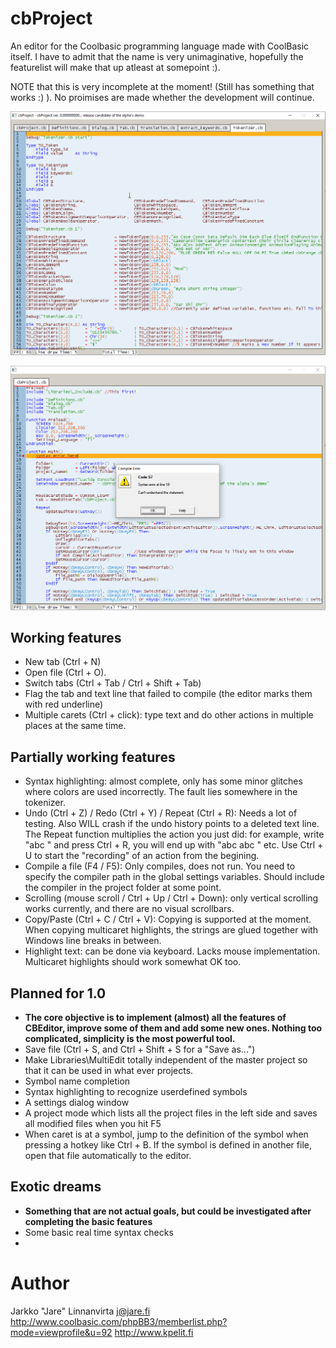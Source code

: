 # cbProject
An editor for the Coolbasic programming language made with CoolBasic itself. I have to admit that the name is very unimaginative, hopefully the featurelist will make that up atleast at somepoint :).

NOTE that this is very incomplete at the moment! (Still has something that works :) ). No proimises are made whether the development will continue.

![Screenshot](Screenshot1.png)

![Screenshot](Screenshot2.png)



## Working features
- New tab (Ctrl + N)
- Open file (Ctrl + O).
- Switch tabs (Ctrl + Tab / Ctrl + Shift + Tab)
- Flag the tab and text line that failed to compile (the editor marks them with red underline)
- Multiple carets (Ctrl + click): type text and do other actions in multiple places at the same time.

## Partially working features
- Syntax highlighting: almost complete, only has some minor glitches where colors are used incorrectly. The fault lies somewhere in the tokenizer.
- Undo (Ctrl + Z) / Redo (Ctrl + Y) / Repeat (Ctrl + R): Needs a lot of testing. Also WILL crash if the undo history points to a deleted text line. The Repeat function multiplies the action you just did: for example, write "abc " and press Ctrl + R, you will end up with "abc abc " etc. Use Ctrl + U to start the "recording" of an action from the begining.
- Compile a file (F4 / F5): Only compiles, does not run. You need to specify the compiler path in the global settings variables. Should include the compiler in the project folder at some point.
- Scrolling (mouse scroll / Ctrl + Up / Ctrl + Down): only vertical scrolling works currently, and there are no visual scrollbars.
- Copy/Paste (Ctrl + C / Ctrl + V): Copying is supported at the moment. When copying multicaret highlights, the strings are glued together with Windows line breaks in between.
- Highlight text: can be done via keyboard. Lacks mouse implementation. Multicaret highlights should work somewhat OK too.

## Planned for 1.0
- **The core objective is to implement (almost) all the features of CBEditor, improve some of them and add some new ones. Nothing too complicated, simplicity is the most powerful tool.**
- Save file (Ctrl + S, and Ctrl + Shift + S for a "Save as...")
- Make Libraries\MultiEdit totally independent of the master project so that it can be used in what ever projects.
- Symbol name completion
- Syntax highlighting to recognize userdefined symbols
- A settings dialog window
- A project mode which lists all the project files in the left side and saves all modified files when you hit F5
- When caret is at a symbol, jump to the definition of the symbol when pressing a hotkey like Ctrl + B. If the symbol is defined in another file, open that file automatically to the editor.

## Exotic dreams
- **Something that are not actual goals, but could be investigated after completing the basic features**
- Some basic real time syntax checks
- 
# Author

Jarkko "Jare" Linnanvirta
j@jare.fi
http://www.coolbasic.com/phpBB3/memberlist.php?mode=viewprofile&u=92
http://www.kpelit.fi

